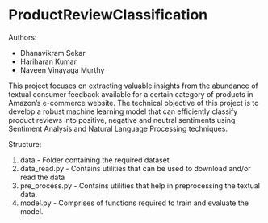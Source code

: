 # ProductReviewClassification

Authors:
* Dhanavikram Sekar
* Hariharan Kumar
* Naveen Vinayaga Murthy


This project focuses on extracting valuable insights from the abundance of textual consumer feedback available for a certain category of products in Amazon’s e-commerce website. The technical objective of this project is to develop a robust machine learning model that can efficiently classify product reviews into positive, negative and neutral sentiments using Sentiment Analysis and Natural Language Processing techniques.


Structure:
1. data - Folder containing the required dataset
2. data_read.py - Contains utilities that can be used to download and/or read the data
3. pre_process.py - Contains utilities that help in preprocessing the textual data.
4. model.py - Comprises of functions required to train and evaluate the model. 